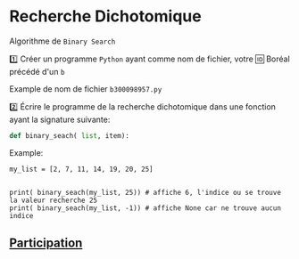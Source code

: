 # Recherche Dichotomique

Algorithme de `Binary Search`

:one: Créer un programme `Python` ayant comme nom de fichier, votre :id: Boréal précédé d'un `b`

Example de nom de fichier `b300098957.py`

:two: Écrire le programme de la recherche dichotomique dans une fonction ayant la signature suivante:

```python
def binary_seach( list, item):
```

Example: 

```
my_list = [2, 7, 11, 14, 19, 20, 25]


print( binary_seach(my_list, 25)) # affiche 6, l'indice ou se trouve la valeur recherche 25
print( binary_seach(my_list, -1)) # affiche None car ne trouve aucun indice
```

## [Participation](.scripts/Participation.md)


